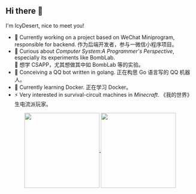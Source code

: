 ## Hi there 👋
I'm IcyDesert, nice to meet you!

- 🌱 Currently working on a project based on WeChat Miniprogram, responsible for backend. 作为后端开发者，参与一微信小程序项目。
- 💭 Curious about *Computer System:A Programmer's Perspective*, especially its experiments like BombLab. \
  💭 想学 CSAPP，尤其想做其中如 BombLab 等的实验。
- 🤔 Conceiving a QQ bot written in golang. 正在构思 Go 语言写的 QQ 机器人。
- 🎈 Currently learning Docker. 正在学习 Docker。
- ⚡ Very interested in survival-circuit machines in *Minecraft*.  《我的世界》生电流派玩家。


<!--
**IcyDesert/IcyDesert** is a ✨ _special_ ✨ repository because its `README.md` (this file) appears on your GitHub profile.

Here are some ideas to get you started:

- 🔭 I’m currently working on ...
- 🌱 I’m currently learning ...
- 👯 I’m looking to collaborate on ...
- 🤔 I’m looking for help with ...
- 💬 Ask me about ...
- 📫 How to reach me: ...
- 😄 Pronouns: ...
- ⚡ Fun fact: ...
-->

<p align="center">
<a href="https://github.com/anuraghazra/github-readme-stats">
  <img height=200 align="center" src="https://github-readme-stats.vercel.app/api?username=IcyDesert&count_private=true&show_icons=true&theme=solarized-light&show_icons=true" />
</a>

<a href="https://github.com/anuraghazra/convoychat">
  <img height=200 align="center" src="https://github-readme-stats.vercel.app/api/top-langs/?username=IcyDesert&layout=compact&count_private=true&hide_border=true&theme=react&size_weight=0.5&count_weight=0.5" />
</a>
</p>
